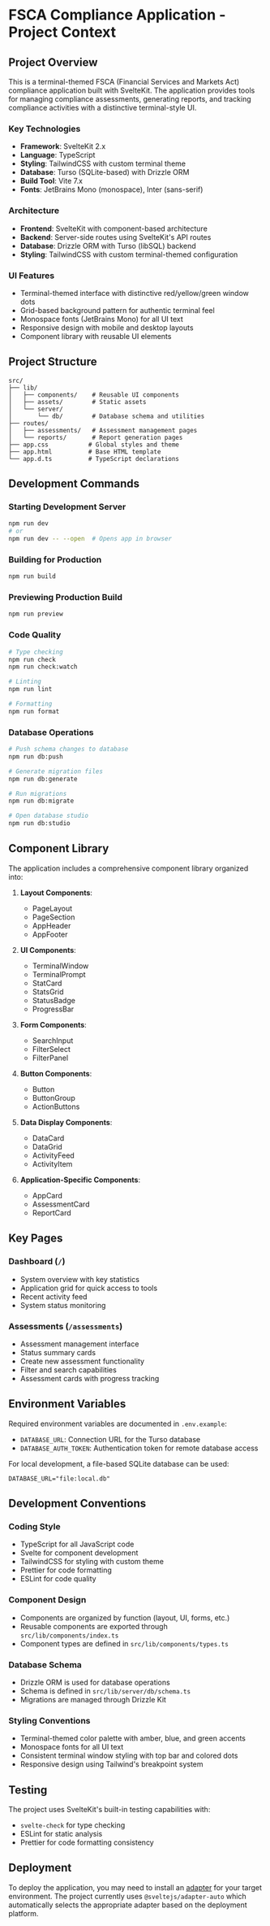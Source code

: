 # FSCA Compliance Application - Project Context

## Project Overview

This is a terminal-themed FSCA (Financial Services and Markets Act) compliance application built with SvelteKit. The application provides tools for managing compliance assessments, generating reports, and tracking compliance activities with a distinctive terminal-style UI.

### Key Technologies
- **Framework**: SvelteKit 2.x
- **Language**: TypeScript
- **Styling**: TailwindCSS with custom terminal theme
- **Database**: Turso (SQLite-based) with Drizzle ORM
- **Build Tool**: Vite 7.x
- **Fonts**: JetBrains Mono (monospace), Inter (sans-serif)

### Architecture
- **Frontend**: SvelteKit with component-based architecture
- **Backend**: Server-side routes using SvelteKit's API routes
- **Database**: Drizzle ORM with Turso (libSQL) backend
- **Styling**: TailwindCSS with custom terminal-themed configuration

### UI Features
- Terminal-themed interface with distinctive red/yellow/green window dots
- Grid-based background pattern for authentic terminal feel
- Monospace fonts (JetBrains Mono) for all UI text
- Responsive design with mobile and desktop layouts
- Component library with reusable UI elements

## Project Structure

```
src/
├── lib/
│   ├── components/    # Reusable UI components
│   ├── assets/        # Static assets
│   └── server/
│       └── db/        # Database schema and utilities
├── routes/
│   ├── assessments/   # Assessment management pages
│   └── reports/       # Report generation pages
├── app.css           # Global styles and theme
├── app.html          # Base HTML template
└── app.d.ts          # TypeScript declarations
```

## Development Commands

### Starting Development Server
```bash
npm run dev
# or
npm run dev -- --open  # Opens app in browser
```

### Building for Production
```bash
npm run build
```

### Previewing Production Build
```bash
npm run preview
```

### Code Quality
```bash
# Type checking
npm run check
npm run check:watch

# Linting
npm run lint

# Formatting
npm run format
```

### Database Operations
```bash
# Push schema changes to database
npm run db:push

# Generate migration files
npm run db:generate

# Run migrations
npm run db:migrate

# Open database studio
npm run db:studio
```

## Component Library

The application includes a comprehensive component library organized into:

1. **Layout Components**:
   - PageLayout
   - PageSection
   - AppHeader
   - AppFooter

2. **UI Components**:
   - TerminalWindow
   - TerminalPrompt
   - StatCard
   - StatsGrid
   - StatusBadge
   - ProgressBar

3. **Form Components**:
   - SearchInput
   - FilterSelect
   - FilterPanel

4. **Button Components**:
   - Button
   - ButtonGroup
   - ActionButtons

5. **Data Display Components**:
   - DataCard
   - DataGrid
   - ActivityFeed
   - ActivityItem

6. **Application-Specific Components**:
   - AppCard
   - AssessmentCard
   - ReportCard

## Key Pages

### Dashboard (`/`)
- System overview with key statistics
- Application grid for quick access to tools
- Recent activity feed
- System status monitoring

### Assessments (`/assessments`)
- Assessment management interface
- Status summary cards
- Create new assessment functionality
- Filter and search capabilities
- Assessment cards with progress tracking

## Environment Variables

Required environment variables are documented in `.env.example`:
- `DATABASE_URL`: Connection URL for the Turso database
- `DATABASE_AUTH_TOKEN`: Authentication token for remote database access

For local development, a file-based SQLite database can be used:
```
DATABASE_URL="file:local.db"
```

## Development Conventions

### Coding Style
- TypeScript for all JavaScript code
- Svelte for component development
- TailwindCSS for styling with custom theme
- Prettier for code formatting
- ESLint for code quality

### Component Design
- Components are organized by function (layout, UI, forms, etc.)
- Reusable components are exported through `src/lib/components/index.ts`
- Component types are defined in `src/lib/components/types.ts`

### Database Schema
- Drizzle ORM is used for database operations
- Schema is defined in `src/lib/server/db/schema.ts`
- Migrations are managed through Drizzle Kit

### Styling Conventions
- Terminal-themed color palette with amber, blue, and green accents
- Monospace fonts for all UI text
- Consistent terminal window styling with top bar and colored dots
- Responsive design using Tailwind's breakpoint system

## Testing

The project uses SvelteKit's built-in testing capabilities with:
- `svelte-check` for type checking
- ESLint for static analysis
- Prettier for code formatting consistency

## Deployment

To deploy the application, you may need to install an [adapter](https://svelte.dev/docs/kit/adapters) for your target environment. The project currently uses `@sveltejs/adapter-auto` which automatically selects the appropriate adapter based on the deployment platform.